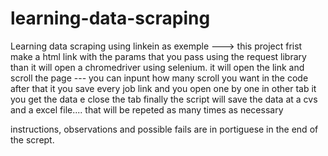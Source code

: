 # learning-data-scraping
Learning data scraping using linkein as exemple --->
this project frist make a html link with the params that you pass using the request library
than it will open a chromedriver using selenium. it will open the link and scroll the page --- you can inpunt how many scroll you want in the code
after that it you save every job link and you open one by one in other tab
it you get the data e close the tab
finally the script will save the data at a cvs and a excel file.... that will be repeted as many times as necessary

instructions, observations and possible fails are in portiguese in the end of the scrept. 
